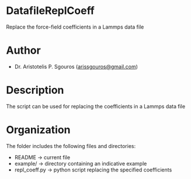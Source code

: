 # DatafileReplCoeff
Replace the force-field coefficients in a Lammps data file

# Author
- Dr. Aristotelis P. Sgouros (arissgouros@gmail.com)

# Description
The script can be used for replacing the coefficients in a Lammps data file

# Organization
The folder includes the following files and directories:
 - README        -> current file
 - example/      -> directory containing an indicative example
 - repl_coeff.py -> python script replacing the specified coefficients
